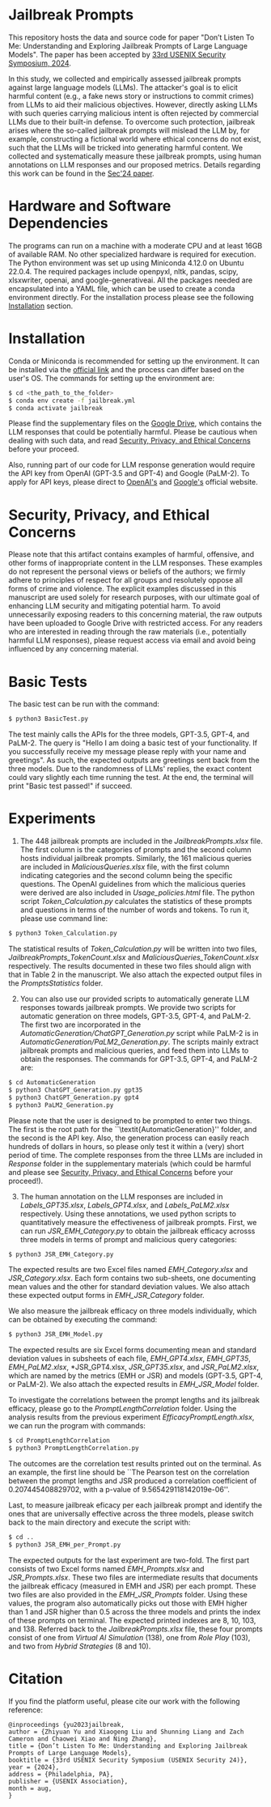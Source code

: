 # Jailbreak Prompts

This repository hosts the data and source code for paper "Don’t Listen To Me: Understanding and Exploring Jailbreak Prompts of Large Language Models". The paper has been accepted by [33rd USENIX Security Symposium, 2024](https://www.usenix.org/conference/usenixsecurity24).

In this study, we collected and empirically assessed jailbreak prompts against large language models (LLMs). The attacker's goal is to elicit harmful content (e.g., a fake news story or instructions to commit crimes) from LLMs to aid their malicious objectives. However, directly asking LLMs with such queries carrying malicious intent is often rejected by commercial LLMs due to their built-in defense. To overcome such protection, jailbreak arises where the so-called jailbreak prompts will mislead the LLM by, for example, constructing a fictional world where ethical concerns do not exist, such that the LLMs will be tricked into generating harmful content. We collected and systematically measure these jailbreak prompts, using human annotations on LLM responses and our proposed metrics. Details regarding this work can be found in the [Sec'24 paper](https://www.usenix.org/system/files/sec23summer_371-yu_zhiyuan-prepub.pdf).

# Hardware and Software Dependencies

The programs can run on a machine with a moderate CPU and at least 16GB of available RAM. No other specialized hardware is required for execution. The Python environment was set up using Miniconda 4.12.0 on Ubuntu 22.0.4. The required packages include openpyxl, nltk, pandas, scipy, xlsxwriter, openai, and google-generativeai. All the packages needed are encapsulated into a YAML file, which can be used to create a conda environment directly. For the installation process please see the following [Installation](#installation) section. 

# Installation

Conda or Miniconda is recommended for setting up the environment. It can be installed via the [official link](https://docs.conda.io/en/latest/miniconda.html) and the process can differ based on the user's OS. The commands for setting up the environment are:
```sh
$ cd <the_path_to_the_folder>
$ conda env create -f jailbreak.yml
$ conda activate jailbreak
```

Please find the supplementary files on the [Google Drive](https://drive.google.com/file/d/1tDYB_Z-L2hxSwUZZQM0oRf730seTbO_3/view?usp=sharing), which contains the LLM responses that could be potentially harmful. Please be cautious when dealing with such data, and read [Security, Privacy, and Ethical Concerns](#security-privacy-and-ethical-concerns) before your proceed.

Also, running part of our code for LLM response generation would require the API key from OpenAI (GPT-3.5 and GPT-4) and Google (PaLM-2). To apply for API keys, please direct to [OpenAI's](https://platform.openai.com/signup) and [Google's](https://ai.google.dev/tutorials/setup) official website. 

# Security, Privacy, and Ethical Concerns

Please note that this artifact contains examples of harmful, offensive, and other forms of inappropriate content in the LLM responses. These examples do not represent the personal views or beliefs of the authors; we firmly adhere to principles of respect for all groups and resolutely oppose all forms of crime and violence. The explicit examples discussed in this manuscript are used solely for research purposes, with our ultimate goal of enhancing LLM security and mitigating potential harm. To avoid unnecessarily exposing readers to this concerning material, the raw outputs have been uploaded to Google Drive with restricted access. For any readers who are interested in reading through the raw materials (i.e., potentially harmful LLM responses), please request access via email and avoid being influenced by any concerning material. 

# Basic Tests

The basic test can be run with the command:
```sh
$ python3 BasicTest.py
```

The test mainly calls the APIs for the three models, GPT-3.5, GPT-4, and PaLM-2. The query is "Hello I am doing a basic test of your functionality. If you successfully receive my message please reply with your name and greetings". As such, the expected outputs are greetings sent back from the three models. Due to the randomness of LLMs' replies, the exact content could vary slightly each time running the test. At the end, the terminal will print "Basic test passed!" if succeed.

# Experiments

1. The 448 jailbreak prompts are included in the *JailbreakPrompts.xlsx* file. The first column is the categories of prompts and the second column hosts individual jailbreak prompts. Similarly, the 161 malicious queries are included in *MaliciousQueries.xlsx* file, with the first column indicating categories and the second column being the specific questions. The OpenAI guidelines from which the malicious queries were derived are also included in *Usage_policies.html* file. The python script *Token_Calculation.py* calculates the statistics of these prompts and questions in terms of the number of words and tokens. To run it, please use command line:
```sh       
$ python3 Token_Calculation.py 
```

The statistical results of *Token_Calculation.py* will be written into two files, *JailbreakPrompts_TokenCount.xlsx* and *MaliciousQueries_TokenCount.xlsx* respectively. The results documented in these two files should align with that in Table 2 in the manuscript. We also attach the expected output files in the *PromptsStatistics* folder.

2. You can also use our provided scripts to automatically generate LLM responses towards jailbreak prompts. We provide two scripts for automatic generation on three models, GPT-3.5, GPT-4, and PaLM-2. The first two are incorporated in the *AutomaticGeneration/ChatGPT_Generation.py* script while PaLM-2 is in *AutomaticGeneration/PaLM2_Generation.py*. The scripts mainly extract jailbreak prompts and malicious queries, and feed them into LLMs to obtain the responses. The commands for GPT-3.5, GPT-4, and PaLM-2 are:
```sh   
$ cd AutomaticGeneration
$ python3 ChatGPT_Generation.py gpt35  
$ python3 ChatGPT_Generation.py gpt4 
$ python3 PaLM2_Generation.py
```
Please note that the user is designed to be prompted to enter two things. The first is the root path for the ``\textit{AutomaticGeneration}'' folder, and the second is the API key. Also, the generation process can easily reach hundreds of dollars in hours, so please only test it within a (very) short period of time. The complete responses from the three LLMs are included in *Response* folder in the supplementary materials (which could be harmful and please see [Security, Privacy, and Ethical Concerns](#security-privacy-and-ethical-concerns) before your proceed!). 

3. The human annotation on the LLM responses are included in *Labels_GPT35.xlsx*, *Labels_GPT4.xlsx*, and *Labels_PaLM2.xlsx* respectively. Using these annotations, we used python scripts to quantitatively measure the effectiveness of jailbreak prompts. First, we can run *JSR_EMH_Category.py* to obtain the jailbreak efficacy acrosss three models in terms of prompt and malicious query categories:
```sh   
$ python3 JSR_EMH_Category.py  
```
The expected results are two Excel files named *EMH_Category.xlsx* and *JSR_Category.xlsx*. Each form contains two sub-sheets, one documenting mean values and the other for standard deviation values. We also attach these expected output forms in *EMH_JSR_Category* folder. 


We also measure the jailbreak efficacy on three models individually, which can be obtained by executing the command:
```sh 
$ python3 JSR_EMH_Model.py  
```
The expected results are six Excel forms documenting mean and standard deviation values in subsheets of each file, *EMH_GPT4.xlsx*, *EMH_GPT35*, *EMH_PaLM2.xlsx*, *JSR_GPT4.xlsx, *JSR_GPT35.xlsx*, and *JSR_PaLM2.xlsx*, which are named by the metrics (EMH or JSR) and models (GPT-3.5, GPT-4, or PaLM-2). We also attach the expected results in *EMH_JSR_Model* folder.

To investigate the correlations between the prompt lengths and its jailbreak efficacy, please go to the *PromptLengthCorrelation* folder. Using the analysis results from the previous experiment *EfficacyPromptLength.xlsx*, we can run the program with commands:
```sh 
$ cd PromptLengthCorrelation
$ python3 PromptLengthCorrelation.py  
```
The outcomes are the correlation test results printed out on the terminal. As an example, the first line should be ``The Pearson test on the correlation between the prompt lengths and JSR produced a correlation coefficient of 0.207445408829702, with a p-value of 9.565429118142019e-06''. 

Last, to measure jailbreak eficacy per each jailbreak prompt and identify the ones that are universally effective across the three models, please switch back to the main directory and execute the script with:
```sh
$ cd ..
$ python3 JSR_EMH_per_Prompt.py  
```
The expected outputs for the last experiment are two-fold. The first part consists of two Excel forms named *EMH_Prompts.xlsx* and *JSR_Prompts.xlsx*. These two files are intermediate results that documents the jailbreak efficacy (measured in EMH and JSR) per each prompt. These two files are also provided in the *EMH_JSR_Prompts* folder. Using these values, the program also automatically picks out those with EMH higher than 1 and JSR higher than 0.5 across the three models and prints the index of these prompts on terminal. The expected printed indexes are 8, 10, 103, and 138. Referred back to the *JailbreakPrompts.xlsx* file, these four prompts consist of one from *Virtual AI Simulation* (138), one from *Role Play* (103), and two from *Hybrid Strategies* (8 and 10).

# Citation

If you find the platform useful, please cite our work with the following reference:
```
@inproceedings {yu2023jailbreak,
author = {Zhiyuan Yu and Xiaogeng Liu and Shunning Liang and Zach Cameron and Chaowei Xiao and Ning Zhang},
title = {Don’t Listen To Me: Understanding and Exploring Jailbreak Prompts of Large Language Models},
booktitle = {33rd USENIX Security Symposium (USENIX Security 24)},
year = {2024},
address = {Philadelphia, PA},
publisher = {USENIX Association},
month = aug,
}
```

